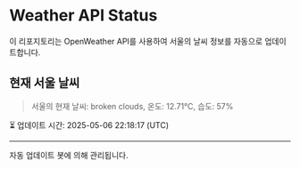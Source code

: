 
# Weather API Status

이 리포지토리는 OpenWeather API를 사용하여 서울의 날씨 정보를 자동으로 업데이트합니다.

## 현재 서울 날씨
> 서울의 현재 날씨: broken clouds, 온도: 12.71°C, 습도: 57%

⏳ 업데이트 시간: 2025-05-06 22:18:17 (UTC)

---
자동 업데이트 봇에 의해 관리됩니다.
